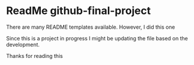 # ReadMe github-final-project

There are many README templates available. However, I did this one


Since this is a project in progress I might be updating the file based on the development.

Thanks for reading this
